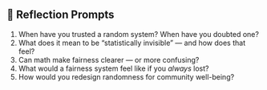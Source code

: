 ## 🌱 Reflection Prompts

1. When have you trusted a random system? When have you doubted one?
2. What does it mean to be “statistically invisible” — and how does that feel?
3. Can math make fairness clearer — or more confusing?
4. What would a fairness system feel like if you *always* lost?
5. How would you redesign randomness for community well-being?
